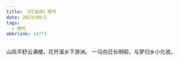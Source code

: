 ```yaml
---
title: 《打油诗》明兮
date: 2023/09/2
tags:
  - 明兮
abbrlink: 14773
---
```

山风平舒云满楼，花开溪乡下游洲。
一马向日长明昭，与梦归乡小化收。
